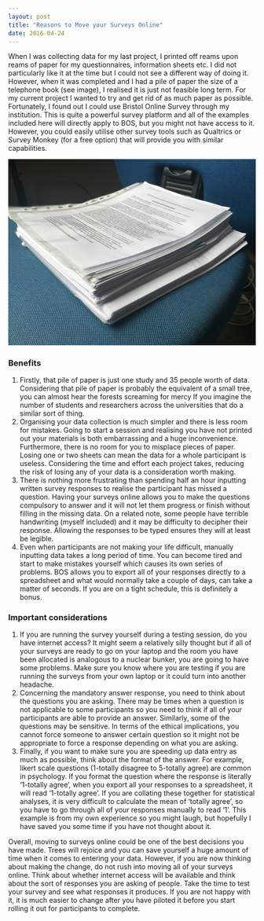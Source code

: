 ```yaml
---
layout: post
title: "Reasons to Move your Surveys Online"
date: 2016-04-24
---
```

When I was collecting data for my last project, I printed off reams upon reams of paper for my questionnaires, information sheets etc. I did not particularly like it at the time but I could not see a different way of doing it. However, when it was completed and I had a pile of paper the size of a telephone book (see image), I realised it is just not feasible long term.
For my current project I wanted to try and get rid of as much paper as possible. Fortunately, I found out I could use Bristol Online Survey through my institution. This is quite a powerful survey platform and all of the examples included here will directly apply to BOS, but you might not have access to it. However, you could easily utilise other survey tools such as Qualtrics or Survey Monkey (for a free option) that will provide you with similar capabilities.

![Reams of paper](https://github.com/JamesEBartlett/JamesEBartlett.github.io/blob/master/img/post-images/img_0299.jpg)

### Benefits

1. Firstly, that pile of paper is just one study and 35 people worth of data. Considering that pile of paper is probably the equivalent of a small tree, you can almost hear the forests screaming for mercy If you imagine the number of students and researchers across the universities that do a similar sort of thing.
2. Organising your data collection is much simpler and there is less room for mistakes. Going to start a session and realising you have not printed out your materials is both embarrassing and a huge inconvenience. Furthermore, there is no room for you to misplace pieces of paper. Losing one or two sheets can mean the data for a whole participant is useless. Considering the time and effort each project takes, reducing the risk of losing any of your data is a consideration worth making.
3. There is nothing more frustrating than spending half an hour inputting written survey responses to realise the participant has missed a question. Having your surveys online allows you to make the questions compulsory to answer and it will not let them progress or finish without filling in the missing data. On a related note, some people have terrible handwriting (myself included) and it may be difficulty to decipher their response. Allowing the responses to be typed ensures they will at least be legible.
4. Even when participants are not making your life difficult, manually inputting data takes a long period of time. You can become tired and start to make mistakes yourself which causes its own series of problems. BOS allows you to export all of your responses directly to a spreadsheet and what would normally take a couple of days, can take a matter of seconds. If you are on a tight schedule, this is definitely a bonus.
 

### Important considerations

1. If you are running the survey yourself during a testing session, do you have internet access? It might seem a relatively silly thought but if all of your surveys are ready to go on your laptop and the room you have been allocated is analogous to a nuclear bunker, you are going to have some problems. Make sure you know where you are testing if you are running the surveys from your own laptop or it could turn into another headache.
2. Concerning the mandatory answer response, you need to think about the questions you are asking. There may be times when a question is not applicable to some participants so you need to think if all of your participants are able to provide an answer. Similarly, some of the questions may be sensitive. In terms of the ethical implications, you cannot force someone to answer certain question so it might not be appropriate to force a response depending on what you are asking.
3. Finally, if you want to make sure you are speeding up data entry as much as possible, think about the format of the answer. For example, likert scale questions (1-totally disagree to 5-totally agree) are common in psychology. If you format the question where the response is literally ‘1-totally agree’, when you export all your responses to a spreadsheet, it will read ‘1-totally agree’. If you are collating these together for statistical analyses, it is very difficult to calculate the mean of ‘totally agree’, so you have to go through all of your responses manually to read ‘1’. This example is from my own experience so you might laugh, but hopefully I have saved you some time if you have not thought about it.
 

Overall, moving to surveys online could be one of the best decisions you have made. Trees will rejoice and you can save yourself a huge amount of time when it comes to entering your data. However, if you are now thinking about making the change, do not rush into moving all of your surveys online. Think about whether internet access will be available and think about the sort of responses you are asking of people. Take the time to test your survey and see what responses it produces. If you are not happy with it, it is much easier to change after you have piloted it before you start rolling it out for participants to complete.
